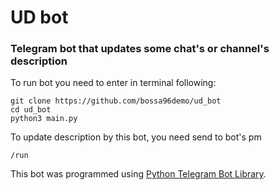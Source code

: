 # UD bot
### Telegram bot that updates some chat's or channel's description


To run bot you need to enter in terminal following:
```
git clone https://github.com/bossa96demo/ud_bot
cd ud_bot
python3 main.py
```

To update description by this bot, you need send to bot's pm
```
/run
```
This bot was programmed using [Python Telegram Bot Library](https://github.com/python-telegram-bot/python-telegram-bot/).
